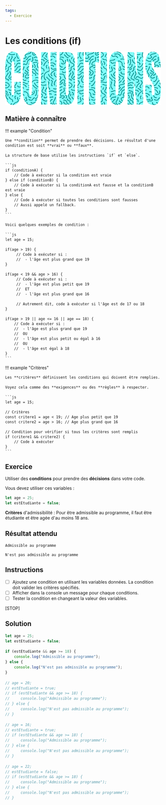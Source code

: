 ```yaml
---
tags:
  - Exercice
---
```


# Les conditions (if)

![](../assets/images/conditions_banner.png)

## Matière à connaître

!!! example "Condition"

    Une **condition** permet de prendre des décisions. Le résultat d'une condition est soit **vrai** ou **faux**.

    La structure de base utilise les instructions `if` et `else`.

    ```js
    if (conditionA) {
        // Code à exécuter si la condition est vraie
    } else if (conditionB) {
        // Code à exécuter si la conditionA est fausse et la conditionB est vraie
    } else {
        // Code à exécuter si toutes les conditions sont fausses
        // Aussi appelé un fallback.
    }
    ```

    Voici quelques exemples de condition :

    ```js
    let age = 15;

    if(age > 19) {
         // Code à exécuter si :
         //  - l'âge est plus grand que 19
    }

    if(age < 19 && age > 16) {
         // Code à exécuter si :
         //  - l'âge est plus petit que 19
         //  ET
         //  - l'âge est plus grand que 16

         // Autrement dit, code à exécuter si l'âge est de 17 ou 18
    }

    if(age > 19 || age <= 16 || age == 18) {
        // Code à exécuter si :
        //  - l'âge est plus grand que 19
        //  OU
        //  - l'âge est plus petit ou égal à 16
        //  OU
        //  - l'âge est égal à 18
    }
    ```

!!! example "Critères"

    Les **critères** définissent les conditions qui doivent être remplies.

    Voyez cela comme des **exigences** ou des **règles** à respecter.

    ```js
    let age = 15;

    // Critères
    const critere1 = age < 19; // Age plus petit que 19
    const critere2 = age > 16; // Age plus grand que 16

    // Condition pour vérifier si tous les critères sont remplis
    if (critere1 && critere2) {
        // Code à exécuter
    }
    ```

## Exercice

Utiliser des **conditions** pour prendre des **décisions** dans votre code.

Vous devez utiliser ces variables :

```js
let age = 25;
let estEtudiante = false;
```

**Critères** d'admissibilité : Pour être admissible au programme, il faut être étudiante et être agée d'au moins 18 ans.

## Résultat attendu

```console title="Lorsque la condition est vraie"
Admissible au programme
```

```console title="Lorsque la condition est fausse"
N'est pas admissible au programme
```

## Instructions

- [ ] Ajoutez une condition en utilisant les variables données. La condition doit valider les critères spécifiés.
- [ ] Afficher dans la console un message pour chaque conditions.
- [ ] Tester la condition en changeant la valeur des variables.

[STOP]

## Solution

```js
let age = 25;
let estEtudiante = false;

if (estEtudiante && age >= 18) {
    console.log("Admissible au programme");
} else {
    console.log("N'est pas admissible au programme");
}

// age = 20;
// estEtudiante = true;
// if (estEtudiante && age >= 18) {
//     console.log("Admissible au programme");
// } else {
//     console.log("N'est pas admissible au programme");
// }

// age = 16;
// estEtudiante = true;
// if (estEtudiante && age >= 18) {
//     console.log("Admissible au programme");
// } else {
//     console.log("N'est pas admissible au programme");
// }

// age = 22;
// estEtudiante = false;
// if (estEtudiante && age >= 18) {
//     console.log("Admissible au programme");
// } else {
//     console.log("N'est pas admissible au programme");
// }
```
